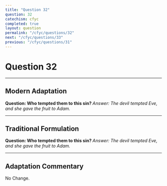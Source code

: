 ```yaml
---
title: "Question 32"
question: 32
catechism: cfyc
completed: true
layout: question
permalink: "/cfyc/questions/32"
next: "/cfyc/questions/33"
previous: "/cfyc/questions/31"
---
```

# Question 32
---
## Modern Adaptation
<strong>
    Question: Who tempted them to this sin?
</strong>

<em>
    Answer: The devil tempted Eve, and she gave the fruit to Adam.
</em>

---
## Traditional Formulation
<strong>
    Question: Who tempted them to this sin?
</strong>

<em>
    Answer: The devil tempted Eve, and she gave the fruit to Adam.
</em>

---
## Adaptation Commentary
No Change.
